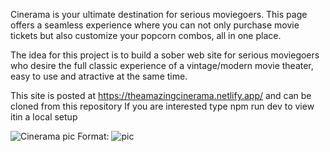 Cinerama is your ultimate destination for serious moviegoers. This page offers a seamless experience where you can not only purchase movie tickets but also customize your popcorn combos, all in one place.

The idea for this project is to build a sober web site for serious moviegoers who desire the full classic experience of a vintage/modern movie theater, easy to use and atractive at the same time.

This site is posted at https://theamazingcinerama.netlify.app/ and can be cloned from this repository 
If you are interested type npm run dev to view itin a local setup

![Cinerama pic](https://media.licdn.com/dms/image/D4D2DAQGv9p584XSNEQ/profile-treasury-image-shrink_800_800/0/1695292194082?e=1707170400&v=beta&t=KXGDr1Q64k96FqYAXFbAC6cm3HbPmMj9BUXxjPeu3M0)
Format: ![pic](https://media.licdn.com/dms/image/D4D2DAQGv9p584XSNEQ/profile-treasury-image-shrink_800_800/0/1695292194082?e=1707170400&v=beta&t=KXGDr1Q64k96FqYAXFbAC6cm3HbPmMj9BUXxjPeu3M0)

